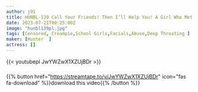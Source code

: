 ```yaml
---
author: j91
title: HUNBL-139 Call Your Friends! Then I’ll Help You! A Girl Who Met On A Daddy Activity Site Is Confined At Home! All-you-can-eat And Re-roll Creampie! Because I’m Getting Tired Of It…
date: 2023-07-21T00:25:00Z
image: "hunbl139pl.jpg"
tags: [Censored, Creampie,School Girls,Facials,Abuse,Deep Throating	]
maker: [Hunter  ]
actress: []
---
```



{{< youtubepl JwYWZwX1XZUjBDr >}}
###

{{% button href="https://streamtape.to/v/JwYWZwX1XZUjBDr" icon="fas fa-download" %}}download this video{{% /button %}}
